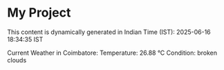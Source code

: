 # My Project

This content is dynamically generated in Indian Time (IST): 2025-06-16 18:34:35 IST


Current Weather in Coimbatore:
Temperature: 26.88 °C
Condition: broken clouds
